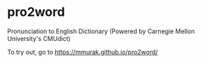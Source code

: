 # pro2word
Pronunciation to English Dictionary (Powered by Carnegie Mellon University's CMUdict)

To try out, go to <a href="https://mmurak.github.io/pro2word/">https://mmurak.github.io/pro2word/</a>

